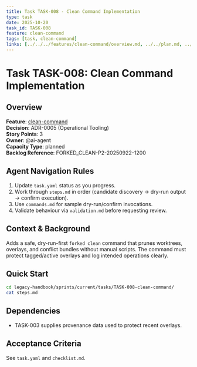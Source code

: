 ```yaml
---
title: Task TASK-008 - Clean Command Implementation
type: task
date: 2025-10-20
task_id: TASK-008
feature: clean-command
tags: [task, clean-command]
links: [../../../features/clean-command/overview.md, ../../plan.md, ../../../../../Forked CLI Expansion Implementation Plan.md]
---
```


# Task TASK-008: Clean Command Implementation

## Overview
**Feature**: [clean-command](../../../features/clean-command/overview.md)  
**Decision**: ADR-0005 (Operational Tooling)  
**Story Points**: 3  
**Owner**: @ai-agent  
**Capacity Type**: planned  
**Backlog Reference**: FORKED_CLEAN-P2-20250922-1200

## Agent Navigation Rules
1. Update `task.yaml` status as you progress.
2. Work through `steps.md` in order (candidate discovery → dry-run output → confirm execution).
3. Use `commands.md` for sample dry-run/confirm invocations.
4. Validate behaviour via `validation.md` before requesting review.

## Context & Background
Adds a safe, dry-run-first `forked clean` command that prunes worktrees, overlays, and conflict bundles without manual scripts. The command must protect tagged/active overlays and log intended operations clearly.

## Quick Start
```bash
cd legacy-handbook/sprints/current/tasks/TASK-008-clean-command/
cat steps.md
```

## Dependencies
- TASK-003 supplies provenance data used to protect recent overlays.

## Acceptance Criteria
See `task.yaml` and `checklist.md`.
